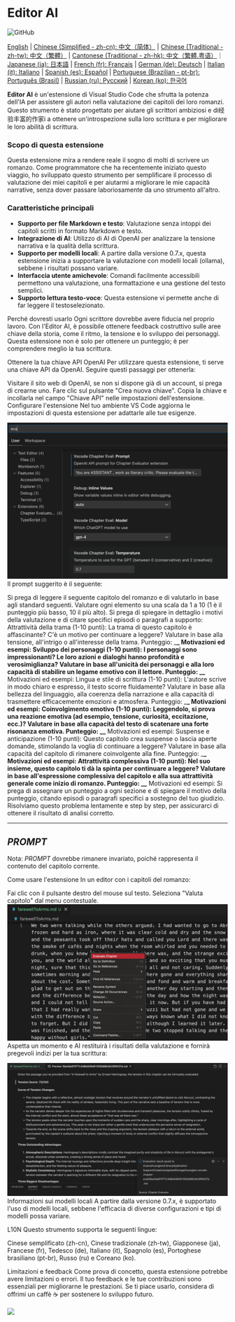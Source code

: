# Editor AI

![GitHub](https://img.shields.io/github/license/huangjien/vscode-chapter-eval)

[English](./README.md) | [Chinese (Simplified - zh-cn): 中文（简体）](./README.zh-cn.md) | [Chinese (Traditional - zh-tw): 中文（繁體）](./README.zh-tw.md) | [Cantonese (Traditional - zh-hk): 中文（繁體.粤语）](./README.zh-hk.md)｜[Japanese (ja): 日本語](./README.ja.md) | [French (fr): Français](./README.fr.md) | [German (de): Deutsch](./README.de.md) | [Italian (it): Italiano](./README.it.md) | [Spanish (es): Español](./README.es.md) | [Portuguese (Brazilian - pt-br): Português (Brasil)](./README.pt-br.md) | [Russian (ru): Русский](./README.ru.md) | [Korean (ko): 한국어](./README.ko.md)

**Editor AI** è un'estensione di Visual Studio Code che sfrutta la potenza dell'IA per assistere gli autori nella valutazione dei capitoli dei loro romanzi. Questo strumento è stato progettato per aiutare gli scrittori ambiziosi e di经验丰富的作家i a ottenere un'introspezione sulla loro scrittura e per migliorare le loro abilità di scrittura.

### Scopo di questa estensione

Questa estensione mira a rendere reale il sogno di molti di scrivere un romanzo. Come programmatore che ha recentemente iniziato questo viaggio, ho sviluppato questo strumento per semplificare il processo di valutazione dei miei capitoli e per aiutarmi a migliorare le mie capacità narrative, senza dover passare laboriosamente da uno strumento all'altro.

### Caratteristiche principali

- **Supporto per file Markdown e testo**: Valutazione senza intoppi dei capitoli scritti in formato Markdown e testo.
- **Integrazione di AI**: Utilizzo di AI di OpenAI per analizzare la tensione narrativa e la qualità della scrittura.
- **Supporto per modelli locali**: A partire dalla versione 0.7.x, questa estensione inizia a supportare la valutazione con modelli locali (ollama), sebbene i risultati possano variare.
- **Interfaccia utente amichevole**: Comandi facilmente accessibili permettono una valutazione, una formattazione e una gestione del testo semplici.
- **Supporto lettura testo-voce**: Questa estensione vi permette anche di far leggere il testoselezionato.

Perché dovresti usarlo
Ogni scrittore dovrebbe avere fiducia nel proprio lavoro. Con l'Editor AI, è possibile ottenere feedback costruttivo sulle aree chiave della storia, come il ritmo, la tensione e lo sviluppo dei personaggi. Questa estensione non è solo per ottenere un punteggio; è per comprendere meglio la tua scrittura.

Ottenere la tua chiave API OpenAI
Per utilizzare questa estensione, ti serve una chiave API da OpenAI. Seguire questi passaggi per ottenerla:

Visitare il sito web di OpenAI, se non si dispone già di un account, si prega di crearne uno.
Fare clic sul pulsante "Crea nuova chiave".
Copia la chiave e incollarla nel campo "Chiave API" nelle impostazioni dell'estensione.
Configurare l'estensione
Nel tuo ambiente VS Code aggiorna le impostazioni di questa estensione per adattarle alle tue esigenze.

<img src="resources/setup.png" alt="Configurazione" />
Il prompt suggerito è il seguente:

Si prega di leggere il seguente capitolo del romanzo e di valutarlo in base agli standard seguenti. Valutare ogni elemento su una scala da 1 a 10 (1 è il punteggio più basso, 10 il più alto). Si prega di spiegare in dettaglio i motivi della valutazione e di citare specifici episodi o paragrafi a supporto:  
Attrattività della trama (1-10 punti): La trama di questo capitolo è affascinante? C'è un motivo per continuare a leggere? Valutare in base alla tensione, all'intrigo o all'interesse della trama. Punteggio: \_**\_ Motivazioni ed esempi:
Sviluppo dei personaggi (1-10 punti): I personaggi sono impressionanti? Le loro azioni e dialoghi hanno profondità e verosimiglianza? Valutare in base all'unicità dei personaggi e alla loro capacità di stabilire un legame emotivo con il lettore. Punteggio: \_\_** Motivazioni ed esempi:
Lingua e stile di scrittura (1-10 punti): L'autore scrive in modo chiaro e espresso, il testo scorre fluidamente? Valutare in base alla bellezza del linguaggio, alla coerenza della narrazione e alla capacità di trasmettere efficacemente emozioni e atmosfera. Punteggio: \_**\_ Motivazioni ed esempi:
Coinvolgimento emotivo (1-10 punti): Leggendolo, si prova una reazione emotiva (ad esempio, tensione, curiosità, eccitazione, ecc.)? Valutare in base alla capacità del testo di scatenare una forte risonanza emotiva. Punteggio: \_\_** Motivazioni ed esempi:
Suspense e anticipazione (1-10 punti): Questo capitolo crea suspense o lascia aperte domande, stimolando la voglia di continuare a leggere? Valutare in base alla capacità del capitolo di rimanere coinvolgente alla fine. Punteggio: \_**\_ Motivazioni ed esempi:
Attrattività complessiva (1-10 punti): Nel suo insieme, questo capitolo ti dà la spinta per continuare a leggere? Valutare in base all'espressione complessiva del capitolo e alla sua attrattività generale come inizio di romanzo. Punteggio: \_\_** Motivazioni ed esempi:
Si prega di assegnare un punteggio a ogni sezione e di spiegare il motivo della punteggio, citando episodi o paragrafi specifici a sostegno del tuo giudizio. Risolviamo questo problema lentamente e step by step, per assicurarci di ottenere il risultato di analisi corretto.

---

## $PROMPT$

Nota: $PROMPT$ dovrebbe rimanere invariato, poiché rappresenta il contenuto del capitolo corrente.

Come usare l'estensione
In un editor con i capitoli del romanzo:

Fai clic con il pulsante destro del mouse sul testo.
Seleziona "Valuta capitolo" dal menu contestuale.
<img src="resources/evaluate.png" alt="Valuta capitolo" />
Aspetta un momento e AI restituirà i risultati della valutazione e fornirà pregevoli indizi per la tua scrittura:

<img src="resources/evaluation_reslult.png" alt="Risultati della valutazione" />
Informazioni sui modelli locali
A partire dalla versione 0.7.x, è supportato l'uso di modelli locali, sebbene l'efficacia di diverse configurazioni e tipi di modelli possa variare.

L10N
Questo strumento supporta le seguenti lingue:

Cinese semplificato (zh-cn), Cinese tradizionale (zh-tw), Giapponese (ja), Francese (fr), Tedesco (de), Italiano (it), Spagnolo (es), Portoghese brasiliano (pt-br), Russo (ru) e Coreano (ko).

Limitazioni e feedback
Come prova di concetto, questa estensione potrebbe avere limitazioni o errori. Il tuo feedback e le tue contribuzioni sono essenziali per migliorarne le prestazioni. Se ti piace usarlo, considera di offrimi un caffè ☕️ per sostenere lo sviluppo futuro.

<div > <a href="https://www.buymeacoffee.com/huangjien" target="_blank" style="display: inline-block;"> <img src="https://img.shields.io/badge/Donate-Buy%20Me%20A%20Coffee-orange.svg?style=flat-square&logo=buymeacoffee" align="center" /> </a> </div> <br />
